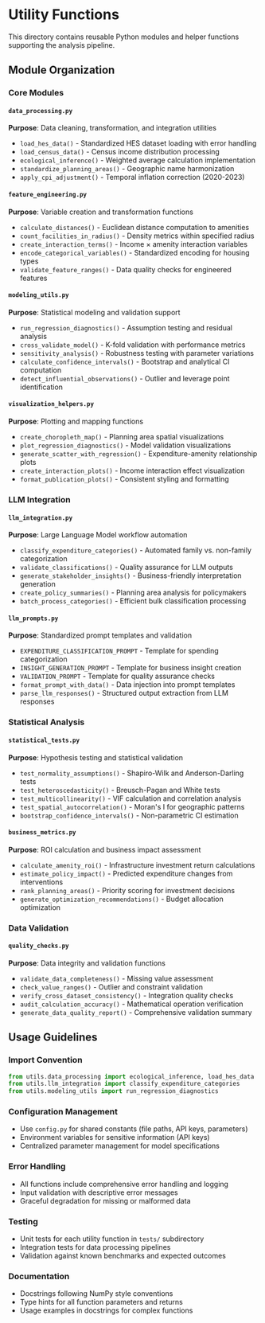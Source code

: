 # Utility Functions

This directory contains reusable Python modules and helper functions supporting the analysis pipeline.

## Module Organization

### Core Modules

#### `data_processing.py`
**Purpose**: Data cleaning, transformation, and integration utilities
- `load_hes_data()` - Standardized HES dataset loading with error handling
- `load_census_data()` - Census income distribution processing
- `ecological_inference()` - Weighted average calculation implementation
- `standardize_planning_areas()` - Geographic name harmonization
- `apply_cpi_adjustment()` - Temporal inflation correction (2020-2023)

#### `feature_engineering.py`
**Purpose**: Variable creation and transformation functions
- `calculate_distances()` - Euclidean distance computation to amenities
- `count_facilities_in_radius()` - Density metrics within specified radius
- `create_interaction_terms()` - Income × amenity interaction variables
- `encode_categorical_variables()` - Standardized encoding for housing types
- `validate_feature_ranges()` - Data quality checks for engineered features

#### `modeling_utils.py`
**Purpose**: Statistical modeling and validation support
- `run_regression_diagnostics()` - Assumption testing and residual analysis  
- `cross_validate_model()` - K-fold validation with performance metrics
- `sensitivity_analysis()` - Robustness testing with parameter variations
- `calculate_confidence_intervals()` - Bootstrap and analytical CI computation
- `detect_influential_observations()` - Outlier and leverage point identification

#### `visualization_helpers.py`
**Purpose**: Plotting and mapping functions
- `create_choropleth_map()` - Planning area spatial visualizations
- `plot_regression_diagnostics()` - Model validation visualizations
- `generate_scatter_with_regression()` - Expenditure-amenity relationship plots
- `create_interaction_plots()` - Income interaction effect visualization
- `format_publication_plots()` - Consistent styling and formatting

### LLM Integration

#### `llm_integration.py`
**Purpose**: Large Language Model workflow automation
- `classify_expenditure_categories()` - Automated family vs. non-family categorization
- `validate_classifications()` - Quality assurance for LLM outputs
- `generate_stakeholder_insights()` - Business-friendly interpretation generation
- `create_policy_summaries()` - Planning area analysis for policymakers
- `batch_process_categories()` - Efficient bulk classification processing

#### `llm_prompts.py`
**Purpose**: Standardized prompt templates and validation
- `EXPENDITURE_CLASSIFICATION_PROMPT` - Template for spending categorization
- `INSIGHT_GENERATION_PROMPT` - Template for business insight creation
- `VALIDATION_PROMPT` - Template for quality assurance checks
- `format_prompt_with_data()` - Data injection into prompt templates
- `parse_llm_responses()` - Structured output extraction from LLM responses

### Statistical Analysis

#### `statistical_tests.py`
**Purpose**: Hypothesis testing and statistical validation
- `test_normality_assumptions()` - Shapiro-Wilk and Anderson-Darling tests
- `test_heteroscedasticity()` - Breusch-Pagan and White tests
- `test_multicollinearity()` - VIF calculation and correlation analysis
- `test_spatial_autocorrelation()` - Moran's I for geographic patterns
- `bootstrap_confidence_intervals()` - Non-parametric CI estimation

#### `business_metrics.py`
**Purpose**: ROI calculation and business impact assessment
- `calculate_amenity_roi()` - Infrastructure investment return calculations
- `estimate_policy_impact()` - Predicted expenditure changes from interventions
- `rank_planning_areas()` - Priority scoring for investment decisions
- `generate_optimization_recommendations()` - Budget allocation optimization

### Data Validation

#### `quality_checks.py`
**Purpose**: Data integrity and validation functions
- `validate_data_completeness()` - Missing value assessment
- `check_value_ranges()` - Outlier and constraint validation
- `verify_cross_dataset_consistency()` - Integration quality checks
- `audit_calculation_accuracy()` - Mathematical operation verification
- `generate_data_quality_report()` - Comprehensive validation summary

## Usage Guidelines

### Import Convention
```python
from utils.data_processing import ecological_inference, load_hes_data
from utils.llm_integration import classify_expenditure_categories
from utils.modeling_utils import run_regression_diagnostics
```

### Configuration Management
- Use `config.py` for shared constants (file paths, API keys, parameters)
- Environment variables for sensitive information (API keys)
- Centralized parameter management for model specifications

### Error Handling
- All functions include comprehensive error handling and logging
- Input validation with descriptive error messages
- Graceful degradation for missing or malformed data

### Testing
- Unit tests for each utility function in `tests/` subdirectory
- Integration tests for data processing pipelines
- Validation against known benchmarks and expected outcomes

### Documentation
- Docstrings following NumPy style conventions
- Type hints for all function parameters and returns
- Usage examples in docstrings for complex functions